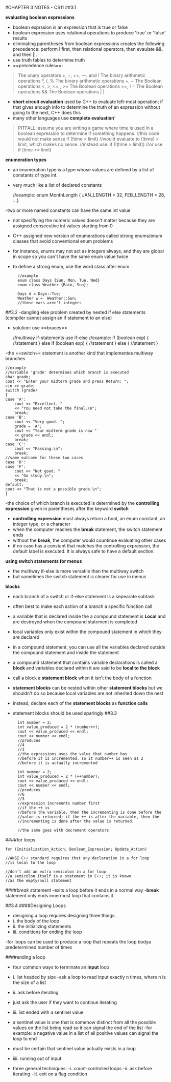 #CHAPTER 3 NOTES - CS11
##3.1

**evaluating boolean expressions**
- boolean exprssion is an expression that is true or false
- boolean expression uses relational operations to produce 'true' or 'false' results
- eliminating parentheses from boolean expressions creates the following precedence: perform ! first, then relational operators, then evaulate &&, and then ||.
- use truth tables to determine truth
- ==precedence rules==:
>The unary operators +, −, ++, ––, and !
  The binary arithmetic operations *, /, %
  The binary arithmetic operations +, −
  The Boolean operations <, >, <= , >=
  The Boolean operations ==, ! =
  The Boolean operations &&
  The Boolean operations | |
  
- **short circuit evaluation** used by C++ to evaluate left-most operation; if that gives enough info to determine the truth of an expression without going to the next, C++ does this
- many other languages use **complete evaluation**'
> PITFALL:
assume you are writing a game where time is used in a boolean expression to determine if something happens.
//this code would not make sense
if (!time > limit)
//would evaluate to (!time) > limit, which makes no sense.
//instead use:
if (!(time > limit))
//or use
if (time <= limit)

**enumeration types**
- an enumeration type is a type whose values are defined by a list of constants of type int. 
- very much like a list of declared constants

	//example:
	enum MonthLength { JAN_LENGTH = 32, FEB_LENGTH = 28, ...}
	
-two or more named constants can have the same int value
- not specifiying the numeric values doesn't matter because they are assigned consecutive int values starting from 0
- C++ assigned new version of enumerations called strong enums/enum classes that avoid conventional enum problems
- for instance, enums may not act as integers always, and they are global in scope so you can't have the same enum value twice
- to define a strong enum, use the word class after enum
	
		//example
		enum class Days {Sun, Mon, Tue, Wed}
		enum class Weather {Rain, Sun};
		
		Days d = Days::Tue;
		Weather w =  Weather::Sun;
		//these vars aren't integers
		
##3.2
-dangling else problem created by nested if else statements (compiler cannot assign an if statement to an else)
- solution: use ==braces==

	//multiway if-statements use if-else
	//example:
	if (boolean exp)
	{
	//statement
	}
	else if (boolean exp)
	{
	//statement
	}
	else
	{
	//statement
	}

-the ==switch== statement is another kind that implementes multiway branches

	//example
	//variable 'grade' determines which branch is executed
	char grade;
	cout << "Enter your midterm grade and press Return: ";
	cin >> grade;
	switch (grade)
	{
	case 'A':
		cout << "Excellent. "
		<< "You need not take the final.\n";
		break;
	case 'B':
		cout << "Very good. ";
		grade = 'A';
		cout << "Your midterm grade is now "
		<< grade << endl;
		break;
	case 'C':
		cout << "Passing.\n";
		break;
	//same outcome for these two cases
	case 'D':
	case 'F':
		cout << "Not good. "
		<< "Go study.\n";
		break;
	default:
	cout << "That is not a possible grade.\n";
	}

-the choice of which branch is executed is determined by the **controlling expression** given in parentheses after the keyword **switch**
- **controlling expression** must always return a bool, an enum constant, an integer type, or a character
- when the computer reaches the **break** statement, the switch statement ends
- without the **break**, the computer would countinue evaluating other cases
- if no case has a constant that matches the controlling expression, the default label is executed. It is always safe to have a default section.

**using switch statements for menus**
- the multiway if-else is more versatile than the multiway switch
- but sometimes the switch statement is clearer for use in menus

**blocks**
- each branch of a switch or if-else statement is a sepearate subtask
- often best to make each action of a branch a specific function call
- a variable that is declared inside the a compound statement is **Local** and are destroyed when the compound statement is completed
- local variables only exist within the compound statement in which they are declared
- in a compound statement, you can use all the variables declared outside the compound statement and inside the statement
- a compound statement that contains variable declarations is called a **block** and variables declared within it are said to be **local to the block**
- call a block a **statement block** when it isn't the body of a function
- **statement blocks** can be nested within other **statement blocks** but we shouldn't do so because local variables are not inherited down the nest 
- instead, declare each of the **statement blocks** as **function calls**
- statement blocks should be used sparingly
##3.3
	
		int number = 2;
		int value_produced = 2 * (number++);
		cout << value_produced << endl;
		cout << number << endl;
		//produces 
		//4
		//3
		//the expressions uses the value that number has 
		//before it is incremented, so it number++ is seen as 2
		//before it is actually incremented
		
		int number = 2;
		int value_produced = 2 * (++number);
		cout << value_produced << endl;
		cout << number << endl;
		//produces
		//6
		//3
		//expression increments number first
		//if the ++ is
		//before the variable, then the incrementing is done before the 
		//value is returned; if the ++ is after the variable, then the
		//incrementing is done after the value is returned.
		
		//the same goes with decrement operators
		
####for loops

	for (Initialization_Action; Boolean_Expression; Update_Action)
	
	//ANSI C++ standard requires that any declaration in a for loop
	//is local to the loop
	
	//don't add an extra semicolon in a for loop
	//a semicolon itself is a statement in C++; it is known
	//as the empty/null statement
	

####<i>break</i> statement
-exits a loop before it ends in a normal way
-**break** statement only ends innermost loop that contains it

##3.4
####Designing Loops
- designing a loop requires designing three things:
- i. the body of the loop
- ii. the initializing statements
- iii. conditions for ending the loop	

-for loops can be used to produce a loop that repeats the loop bodya predetermined number of times

####ending a loop
- four common ways to terminate an **input** loop
- i. list headed by size
-ask a loop to read input exactly n times, where n is the size of a list 
- ii. ask before iterating
- just ask the user if they want to continue iterating 
- iii. list ended with a sentinel value
- a sentinel value is one that is somehow distinct from all the possible values on the list being read so it can signal the end of the list
-for example: a negative value in a list of all positive values can signal the loop to end
- must be certain that sentinel value actually exists in a loop
- iiii. running out of input

 - three general techniques:
 -i. count-controlled loops
 -ii. ask before iterating
 -iii. exit on a flag condition
 
	